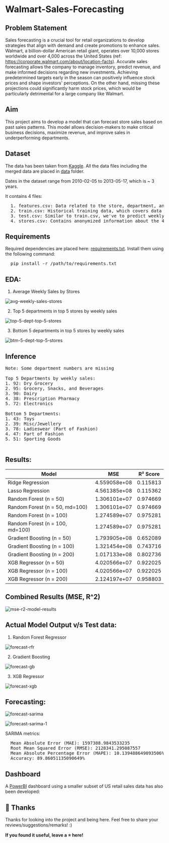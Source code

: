 # Walmart-Sales-Forecasting

## Problem Statement
Sales forecasting is a crucial tool for retail organizations to develop strategies that align with demand and create promotions to enhance sales. Walmart, a billion-dollar American retail giant, operates over 10,000 stores worldwide and over 4,000 across the United States (ref: https://corporate.walmart.com/about/location-facts). Accurate sales forecasting allows the company to manage inventory, predict revenue, and make informed decisions regarding new investments. Achieving predetermined targets early in the season can positively influence stock prices and shape investors' perceptions. On the other hand, missing these projections could significantly harm stock prices, which would be particularly detrimental for a large company like Walmart.

## Aim
This project aims to develop a model that can forecast store sales based on past sales patterns. This model allows decision-makers to make critical business decisions, maximize revenue, and improve sales in underperforming departments.


## Dataset
The data has been taken from [Kaggle](https://www.kaggle.com/datasets/aslanahmedov/walmart-sales-forecast/data). All the data files including the merged data are placed in [data](https://github.com/SagarBapodara/Walmart-Sales-Forecasting/tree/main/data) folder. 

Dates in the dataset range from 2010-02-05	to 2013-05-17, which is ~ 3 years. 

It contains 4 files:
<pre>
  1. features.csv: Data related to the store, department, and regional activity for the given dates.
  2. train.csv: Historical training data, which covers data from 2010–02–05 to 2012-08-17.
  3. test.csv: Similar to train.csv, we've to predict weekly sales.
  4. stores.csv: Contains anonymized information about the 45 stores, indicating the type and size of the store.
</pre>

## Requirements

Required dependencies are placed here: [requirements.txt](https://github.com/SagarBapodara/Walmart-Sales-Forecasting/blob/main/requirements.txt). Install them using the following command: 
<pre>
  pip install -r /path/to/requirements.txt
</pre>

## EDA: 

1. Average Weekly Sales by Stores

![avg-weekly-sales-stores](graphics/avg_weekly_sales_by_stores.png)

2. Top 5 departments in top 5 stores by weekly sales

![top-5-dept-top-5-stores](graphics/top_5_dept_top_5_stores.png)

3. Bottom 5 departments in top 5 stores by weekly sales

![btm-5-dept-top-5-stores](graphics/btm_5_dept_top_5_stores.png)

## Inference
<pre>
Note: Some department numbers are missing
  
Top 5 Departments by weekly sales:
1. 92: Dry Grocery
2. 95: Grocery, Snacks, and Beverages
3. 90: Dairy
4. 38: Prescription Pharmacy
5. 72: Electronics

Bottom 5 Departments:
1. 43: Toys
2. 39: Misc/Jewellery
3. 78: Ladieswear (Part of Fashion)
4. 47: Part of Fashion
5. 51: Sporting Goods

</pre>

## Results: 

| Model               | MSE          | R² Score  |
|---------------------|--------------|-----------|
| Ridge Regression     | 4.559058e+08 | 0.115813  |
| Lasso Regression     | 4.561385e+08 | 0.115362  |
| Random Forest (n = 50)       | 1.306101e+07 | 0.974669  |
| Random Forest (n = 50, md=100)       | 1.306101e+07 | 0.974669  |
| Random Forest (n = 100)     | 1.274589e+07 | 0.975281  |
| Random Forest (n = 100, md=100)       | 1.274589e+07 | 0.975281  |
| Gradient Boosting (n = 50)    | 1.793905e+08 | 0.652089  |
| Gradient Boosting (n = 100)    | 1.321454e+08 | 0.743716  |
| Gradient Boosting (n = 200)   | 1.017133e+08 | 0.802736  |
| XGB Regressor (n = 50)       | 4.020566e+07 | 0.922025  |
| XGB Regressor (n = 100)       | 4.020566e+07 | 0.922025  |
| XGB Regressor (n = 200)       | 2.124197e+07 | 0.958803  |

## Combined Results (MSE, R^2)

![mse-r2-model-results](graphics/model-results.png)

## Actual Model Output v/s Test data: 

1. Random Forest Regressor

![forecast-rfr](graphics/forecast-rfr.png)

2. Gradient Boosting

![forecast-gb](graphics/forecast-gb.png)

3. XGB Regressor

![forecast-xgb](graphics/forecast-xgb.png)

## Forecasting: 

![forecast-sarima](graphics/forecast-sarima.png)

![forecast-sarima-1](graphics/forecast-sarima_1.png)

SARIMA metrics: 
<pre>
  Mean Absolute Error (MAE): 1597388.9843533235
  Root Mean Squared Error (RMSE): 2128341.295087557
  Mean Absolute Percentage Error (MAPE): 10.139488649093506%
  Accuracy: 89.86051135090649%
</pre>

## Dashboard

A [PowerBI](https://app.powerbi.com/) dashboard using a smaller subset of US retail sales data has also been developed:  

## 🚀 Thanks

Thanks for looking into the project and being here. Feel free to share your reviews/suggestions/remarks! :)

**If you found it useful, leave a ⭐ here!**
